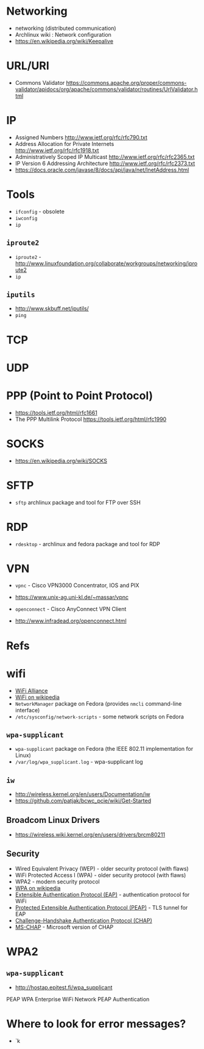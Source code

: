 # Networking
- networking (distributed communication)
- Archlinux wiki : Network configuration
- https://en.wikipedia.org/wiki/Keepalive

# URL/URI
- Commons Validator https://commons.apache.org/proper/commons-validator/apidocs/org/apache/commons/validator/routines/UrlValidator.html

# IP
- Assigned Numbers http://www.ietf.org/rfc/rfc790.txt
- Address Allocation for Private Internets http://www.ietf.org/rfc/rfc1918.txt
- Administratively Scoped IP Multicast http://www.ietf.org/rfc/rfc2365.txt
- IP Version 6 Addressing Architecture http://www.ietf.org/rfc/rfc2373.txt
- https://docs.oracle.com/javase/8/docs/api/java/net/InetAddress.html

# Tools
- `ifconfig` - obsolete
- `iwconfig`
- `ip`

## `iproute2`
- `iproute2` - http://www.linuxfoundation.org/collaborate/workgroups/networking/iproute2
- `ip`

## `iputils`
- http://www.skbuff.net/iputils/
- `ping`

# TCP

# UDP

# PPP (Point to Point Protocol)
- https://tools.ietf.org/html/rfc1661
- The PPP Multilink Protocol https://tools.ietf.org/html/rfc1990

# SOCKS
- https://en.wikipedia.org/wiki/SOCKS

# SFTP
- `sftp` archlinux package and tool for FTP over SSH

# RDP
- `rdesktop` - archlinux and fedora package and tool for RDP


# VPN
- `vpnc` - Cisco VPN3000 Concentrator, IOS and PIX
- https://www.unix-ag.uni-kl.de/~massar/vpnc

- `openconnect` - Cisco AnyConnect VPN Client
- http://www.infradead.org/openconnect.html

# Refs


# wifi
- [WiFi Alliance](http://www.wi-fi.org/)
- [WiFi on wikipedia](https://en.wikipedia.org/wiki/Wi-Fi)
- `NetworkManager` package on Fedora (provides `nmcli` command-line interface)
- `/etc/sysconfig/network-scripts` - some network scripts on Fedora

## `wpa-supplicant`
- `wpa-supplicant` package on Fedora (the IEEE 802.11 implementation for Linux)
- `/var/log/wpa_supplicant.log` - wpa-supplicant log

## `iw`
- http://wireless.kernel.org/en/users/Documentation/iw
- https://github.com/patjak/bcwc_pcie/wiki/Get-Started

## Broadcom Linux Drivers
- https://wireless.wiki.kernel.org/en/users/drivers/brcm80211

## Security
- Wired Equivalent Privacy (WEP) - older security protocol (with flaws)
- WiFi Protected Access I (WPA) - older security protocol (with flaws)
- WPA2 - modern security protocol
- [WPA on wikipedia](https://en.wikipedia.org/wiki/Wi-Fi_Protected_Access)
- [Extensible Authentication Protocol (EAP)](https://en.wikipedia.org/wiki/Extensible_Authentication_Protocol) - authentication protocol for WiFi
- [Protected Extensible Authentication Protocol (PEAP)](https://en.wikipedia.org/wiki/Protected_Extensible_Authentication_Protocol) - TLS tunnel for EAP
- [Challenge-Handshake Authentication Protocol (CHAP)](https://en.wikipedia.org/wiki/Challenge-Handshake_Authentication_Protocol)
- [MS-CHAP](https://en.wikipedia.org/wiki/MS-CHAP) - Microsoft version of CHAP

# WPA2
## `wpa-supplicant`
- http://hostap.epitest.fi/wpa_supplicant

PEAP WPA Enterprise WiFi Network
PEAP Authentication

# Where to look for error messages?
- `k
